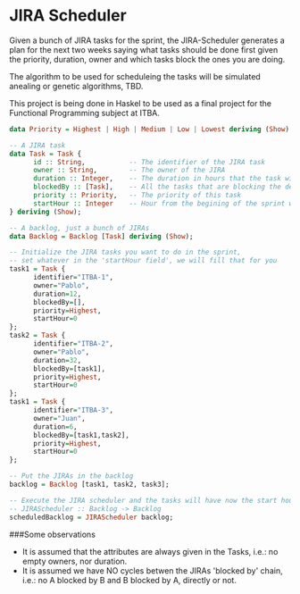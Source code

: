 JIRA Scheduler
===============

Given a bunch of JIRA tasks for the sprint, the JIRA-Scheduler generates a plan for the next two weeks saying what tasks should be done first given the priority, duration, owner and which tasks block the ones you are doing.

The algorithm to be used for scheduleing the tasks will be simulated anealing or genetic algorithms, TBD.

This project is being done in Haskel to be used as a final project for the Functional Programming subject at ITBA.


```haskell
data Priority = Highest | High | Medium | Low | Lowest deriving (Show); 

-- A JIRA task
data Task = Task {
      id :: String,           -- The identifier of the JIRA task
      owner :: String,        -- The owner of the JIRA
      duration :: Integer,    -- The duration in hours that the task will require to be developed
      blockedBy :: [Task],    -- All the tasks that are blocking the development of this one
      priority :: Priority,   -- The priority of this task
      startHour :: Integer    -- Hour from the begining of the sprint when the task should start
} deriving (Show);

-- A backlog, just a bunch of JIRAs
data Backlog = Backlog [Task] deriving (Show);

-- Initialize the JIRA tasks you want to do in the sprint, 
-- set whatever in the 'startHour field', we will fill that for you
task1 = Task {
      identifier="ITBA-1",
      owner="Pablo",
      duration=12,
      blockedBy=[],
      priority=Highest,
      startHour=0
};
task2 = Task {
      identifier="ITBA-2",
      owner="Pablo",
      duration=32,
      blockedBy=[task1],
      priority=Highest,
      startHour=0
};
task1 = Task {
      identifier="ITBA-3",
      owner="Juan",
      duration=6,
      blockedBy=[task1,task2],
      priority=Highest,
      startHour=0
};

-- Put the JIRAs in the backlog
backlog = Backlog [task1, task2, task3];

-- Execute the JIRA scheduler and the tasks will have now the start hour property set as it should be
-- JIRAScheduler :: Backlog -> Backlog
scheduledBacklog = JIRAScheduler backlog;
```

###Some observations

* It is assumed that the attributes are always given in the Tasks, i.e.: no empty owners, nor duration.
* It is assumed we have NO cycles betwen the JIRAs 'blocked by' chain, i.e.: no A blocked by B and B blocked by A, directly or not.

